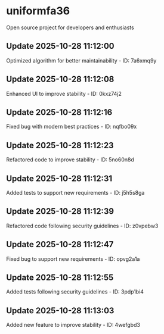 # uniformfa36
Open source project for developers and enthusiasts

## Update 2025-10-28 11:12:00
Optimized algorithm for better maintainability - ID: 7a6xmq9y


## Update 2025-10-28 11:12:08
Enhanced UI to improve stability - ID: 0kxz74j2


## Update 2025-10-28 11:12:16
Fixed bug with modern best practices - ID: nqfbo09x


## Update 2025-10-28 11:12:23
Refactored code to improve stability - ID: 5no60n8d


## Update 2025-10-28 11:12:31
Added tests to support new requirements - ID: j5h5s8ga


## Update 2025-10-28 11:12:39
Refactored code following security guidelines - ID: z0vpebw3


## Update 2025-10-28 11:12:47
Fixed bug to support new requirements - ID: opvg2a1a


## Update 2025-10-28 11:12:55
Added tests following security guidelines - ID: 3pdp1bi4


## Update 2025-10-28 11:13:03
Added new feature to improve stability - ID: 4wefgbd3

